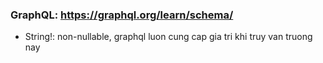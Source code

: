 ### GraphQL: https://graphql.org/learn/schema/
- String!: non-nullable, graphql luon cung cap gia tri khi truy van truong nay